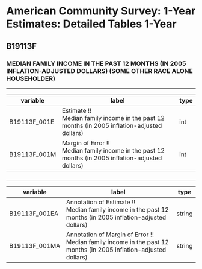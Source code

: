 # American Community Survey: 1-Year Estimates: Detailed Tables 1-Year

## B19113F

### MEDIAN FAMILY INCOME IN THE PAST 12 MONTHS (IN 2005 INFLATION-ADJUSTED DOLLARS) (SOME OTHER RACE ALONE HOUSEHOLDER)

___

| variable | label | type |
| ----- | ----- | ----- |
| B19113F_001E | Estimate !!<br>Median family income in the past 12 months (in 2005 inflation-adjusted dollars) | int |
| B19113F_001M | Margin of Error !!<br>Median family income in the past 12 months (in 2005 inflation-adjusted dollars) | int |
### 

___

| variable | label | type |
| ----- | ----- | ----- |
| B19113F_001EA | Annotation of Estimate !!<br>Median family income in the past 12 months (in 2005 inflation-adjusted dollars) | string |
| B19113F_001MA | Annotation of Margin of Error !!<br>Median family income in the past 12 months (in 2005 inflation-adjusted dollars) | string |

